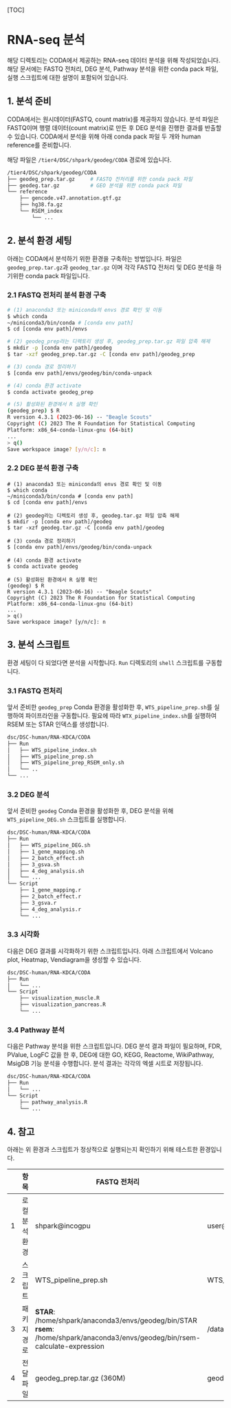 [TOC]

# RNA-seq 분석

해당 디렉토리는 CODA에서 제공하는 RNA-seq 데이터 분석을 위해 작성되었습니다. 해당 문서에는 FASTQ 전처리, DEG 분석, Pathway 분석을 위한 conda pack 파일, 실행 스크립트에 대한 설명이 포함되어 있습니다. 



## 1. 분석 준비 

CODA에서는 원시데이터(FASTQ, count matrix)를 제공하지 않습니다. 분석 파일은 FASTQ이며 행렬 데이터(count matrix)로 만든 후 DEG 분석을 진행한 결과를 반출할 수 있습니다. CODA에서 분석을 위해 아래 conda pack 파일 두 개와 human reference를 준비합니다. 



해당 파일은 `/tier4/DSC/shpark/geodeg/CODA` 경로에 있습니다. 

```bash
/tier4/DSC/shpark/geodeg/CODA
├── geodeg_prep.tar.gz     # FASTQ 전처리를 위한 conda pack 파일
├── geodeg.tar.gz          # GEO 분석을 위한 conda pack 파일
└── reference
    ├── gencode.v47.annotation.gtf.gz
    ├── hg38.fa.gz
    └── RSEM_index
        └── ...
```



## 2. 분석 환경 세팅

아래는 CODA에서 분석하기 위한 환경을 구축하는 방법입니다. 파일은  `geodeg_prep.tar.gz`과 `geodeg_tar.gz` 이며 각각 FASTQ 전처리 및 DEG 분석을 하기위한 conda pack 파일입니다.  



### 2.1 FASTQ 전처리 분석 환경 구축

```bash
# (1) anaconda3 또는 miniconda의 envs 경로 확인 및 이동
$ which conda 
~/miniconda3/bin/conda # [conda env path]
$ cd [conda env path]/envs

# (2) geodeg_prep라는 디렉토리 생성 후, geodeg_prep.tar.gz 파일 압축 해제
$ mkdir -p [conda env path]/geodeg
$ tar -xzf geodeg_prep.tar.gz -C [conda env path]/geodeg_prep

# (3) conda 경로 정리하기
$ [conda env path]/envs/geodeg/bin/conda-unpack

# (4) conda 환경 activate
$ conda activate geodeg_prep

# (5) 활성화된 환경에서 R 실행 확인
(geodeg_prep) $ R
R version 4.3.1 (2023-06-16) -- "Beagle Scouts"
Copyright (C) 2023 The R Foundation for Statistical Computing
Platform: x86_64-conda-linux-gnu (64-bit)
...
> q()
Save workspace image? [y/n/c]: n
```



### 2.2 DEG 분석 환경 구축

```shell
# (1) anaconda3 또는 miniconda의 envs 경로 확인 및 이동
$ which conda 
~/miniconda3/bin/conda # [conda env path]
$ cd [conda env path]/envs

# (2) geodeg라는 디렉토리 생성 후, geodeg.tar.gz 파일 압축 해제
$ mkdir -p [conda env path]/geodeg
$ tar -xzf geodeg.tar.gz -C [conda env path]/geodeg

# (3) conda 경로 정리하기
$ [conda env path]/envs/geodeg/bin/conda-unpack

# (4) conda 환경 activate
$ conda activate geodeg

# (5) 활성화된 환경에서 R 실행 확인
(geodeg) $ R
R version 4.3.1 (2023-06-16) -- "Beagle Scouts"
Copyright (C) 2023 The R Foundation for Statistical Computing
Platform: x86_64-conda-linux-gnu (64-bit)
...
> q()
Save workspace image? [y/n/c]: n
```



## 3. 분석 스크립트

환경 세팅이 다 되었다면 분석을 시작합니다. `Run` 디렉토리의 `shell` 스크립트를 구동합니다. 



### 3.1 FASTQ 전처리 

앞서 준비한 `geodeg_prep` Conda 환경을 활성화한 후, `WTS_pipeline_prep.sh`를 실행하여 파이프라인을 구동합니다. 필요에 따라 `WTX_pipeline_index.sh`를 실행하여 RSEM 또는 STAR 인덱스를 생성합니다. 

```bash
dsc/DSC-human/RNA-KDCA/CODA
├── Run
│   ├── WTS_pipeline_index.sh
│   ├── WTS_pipeline_prep.sh
│   ├── WTS_pipeline_prep_RSEM_only.sh
│   └── ..
└── ...
```



### 3.2 DEG 분석 

앞서 준비한 `geodeg` Conda 환경을 활성화한 후, DEG 분석을 위해 `WTS_pipeline_DEG.sh` 스크립트를 실행합니다. 

```bash
dsc/DSC-human/RNA-KDCA/CODA
├── Run
│   ├── WTS_pipeline_DEG.sh
│   ├── 1_gene_mapping.sh
│   ├── 2_batch_effect.sh
│   ├── 3_gsva.sh
│   ├── 4_deg_analysis.sh
│   └── ...
└── Script
    ├── 1_gene_mapping.r
    ├── 2_batch_effect.r
    ├── 3_gsva.r
    ├── 4_deg_analysis.r
    └── ...
```



### 3.3 시각화 

다음은 DEG 결과를 시각화하기 위한 스크립트입니다. 아래 스크립트에서 Volcano plot, Heatmap, Vendiagram을 생성할 수 있습니다.  

```bash
dsc/DSC-human/RNA-KDCA/CODA
├── Run
│   └── ...
└── Script
    ├── visualization_muscle.R
    ├── visualization_pancreas.R
    └── ...
```



### 3.4 Pathway 분석

다음은 Pathway 분석을 위한 스크립트입니다. DEG 분석 결과 파일이 필요하며, FDR, PValue, LogFC 값을 한 후, DEG에 대한 GO, KEGG, Reactome, WikiPathway, MsigDB 기능 분석을 수행합니다. 분석 결과는 각각의 엑셀 시트로 저장됩니다. 

```bash
dsc/DSC-human/RNA-KDCA/CODA
├── Run
│   └── ...
└── Script
    ├── pathway_analysis.R
    └── ...
```



## 4. 참고

아래는 위 환경과 스크립트가 정상적으로 실행되는지 확인하기 위해 테스트한 환경입니다. 

|      | 항목           | FASTQ 전처리                                                 | DEG 분석                                       |
| ---- | -------------- | ------------------------------------------------------------ | ---------------------------------------------- |
| 1    | 로컬 분석 환경 | shpark@incogpu                                               | user@incogpu                                   |
| 2    | 스크립트       | WTS_pipeline_prep.sh                                         | WTS_pipeline_DEG.sh                            |
| 3    | 패키지 경로    | **STAR**: /home/shpark/anaconda3/envs/geodeg/bin/STAR<br />**rsem**: /home/shpark/anaconda3/envs/geodeg/bin/rsem-calculate-expression | /data/user/anaconda3/envs/geodeg/lib/R/library |
| 4    | 전달 파일      | geodeg_prep.tar.gz (360M)                                    | geodeg.tar.gz (1.2G)                           |
